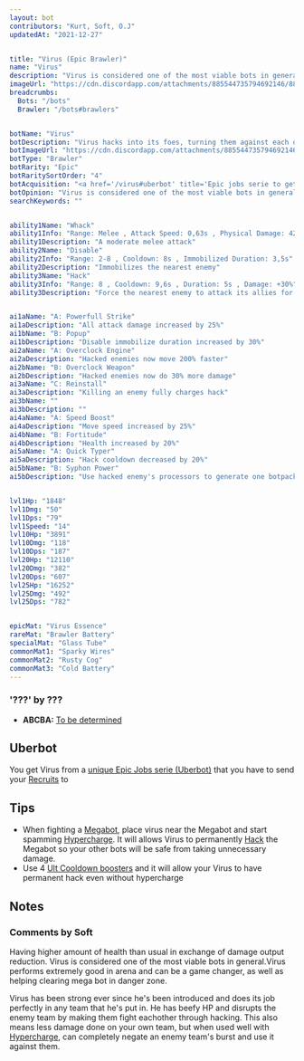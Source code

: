 ```yaml
---
layout: bot
contributors: "Kurt, Soft, O.J"
updatedAt: "2021-12-27"


title: "Virus (Epic Brawler)"
name: "Virus"
description: "Virus is considered one of the most viable bots in general. It performs extremely good in arena and can be a game changer, as well as helping clearing mega bot in danger zone.\n- Speciality: Hacks enemy bots\n- Acquisition: unique Recruits Job serie\n- Combos: Hypercharge, Ult CD boosters\nDetails & Tips on the Wiki"
imageUrl: "https://cdn.discordapp.com/attachments/885544735794692146/885549560108306464/virus.png"
breadcrumbs:
  Bots: "/bots"
  Brawler: "/bots#brawlers"


botName: "Virus"
botDescription: "Virus hacks into its foes, turning them against each other"
botImageUrl: "https://cdn.discordapp.com/attachments/885544735794692146/885549560108306464/virus.png"
botType: "Brawler"
botRarity: "Epic"
botRaritySortOrder: "4"
botAcquisition: "<a href='/virus#uberbot' title='Epic jobs serie to get Virus'>Uberbot</a>"
botOpinion: "Virus is considered one of the most viable bots in general. It performs extremely good in arena and can be a game changer."
searchKeywords: ""


ability1Name: "Whack"
ability1Info: "Range: Melee , Attack Speed: 0,63s , Physical Damage: 420"
ability1Description: "A moderate melee attack"
ability2Name: "Disable"
ability2Info: "Range: 2-8 , Cooldown: 8s , Immobilized Duration: 3,5s"
ability2Description: "Immobilizes the nearest enemy"
ability3Name: "Hack"
ability3Info: "Range: 8 , Cooldown: 9,6s , Duration: 5s , Damage: +30%"
ability3Description: "Force the nearest enemy to attack its allies for a few seconds"


ai1aName: "A: Powerfull Strike"
ai1aDescription: "All attack damage increased by 25%"
ai1bName: "B: Popup"
ai1bDescription: "Disable immobilize duration increased by 30%"
ai2aName: "A: Overclock Engine"
ai2aDescription: "Hacked enemies now move 200% faster"
ai2bName: "B: Overclock Weapon"
ai2bDescription: "Hacked enemies now do 30% more damage"
ai3aName: "C: Reinstall"
ai3aDescription: "Killing an enemy fully charges hack"
ai3bName: ""
ai3bDescription: ""
ai4aName: "A: Speed Boost"
ai4aDescription: "Move speed increased by 25%"
ai4bName: "B: Fortitude"
ai4bDescription: "Health increased by 20%"
ai5aName: "A: Quick Typer"
ai5aDescription: "Hack cooldown decreased by 20%"
ai5bName: "B: Syphon Power"
ai5bDescription: "Use hacked enemy's processors to generate one botpack power"


lvl1Hp: "1848"
lvl1Dmg: "50"
lvl1Dps: "79"
lvl1Speed: "14"
lvl10Hp: "3891"
lvl10Dmg: "118"
lvl10Dps: "187"
lvl20Hp: "12110"
lvl20Dmg: "382"
lvl20Dps: "607"
lvl25Hp: "16252"
lvl25Dmg: "492"
lvl25Dps: "782"


epicMat: "Virus Essence"
rareMat: "Brawler Battery"
specialMat: "Glass Tube"
commonMat1: "Sparky Wires"
commonMat2: "Rusty Cog"
commonMat3: "Cold Battery"
---
```


### '???' by ???
- **ABCBA:** [To be determined](/contribute#tbw)

## Uberbot

You get Virus from a [unique Epic Jobs serie (Uberbot)](/jobs#uberbot) that you have to send your [Recruits](/recruits) to

## Tips
- When fighting a [Megabot](/exploring#megabots), place virus near the Megabot and start spamming [Hypercharge](/hyperchage). It will allows Virus to permanently [Hack](/hack) the Megabot so your other bots will be safe from taking unnecessary damage.
- Use 4 [Ult Cooldown boosters](/ult-cooldowns-rare) and it will allow your Virus to have permanent hack even without hypercharge

## Notes

### Comments by Soft
Having higher amount of health than usual in exchange of damage output reduction. Virus is considered one of the most viable bots in general.Virus performs extremely good in arena and can be a game changer, as well as helping clearing mega bot in danger zone.

Virus has been strong ever since he's been introduced and does its job perfectly in any team that he's put in. He has beefy HP and disrupts the enemy team by making them fight eachother through hacking. This also means less damage done on your own team, but when used well with [Hypercharge](/hypercharge), can completely negate an enemy team's burst and use it against them.


